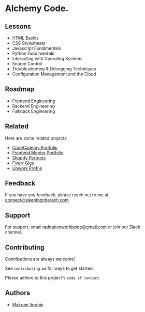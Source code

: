 
# Alchemy Code.


## Lessons 

- HTML Basics
- CSS Stylesheets
- Javascript Fundimentals
- Python Fundimentals
- Interacting with Operating Systems
- Source Control
- Troubleshooting & Debugging Techniques
- Configuration Management and the Cloud


## Roadmap

- Frontend Engineering
- Backend Engineering
- Fullstack Engineering


## Related

Here are some related projects

- [CodeCademy Portfolio](https://github.com/matiassingers/awesome-readme)
- [Frontend Mentor Portfolio]()
- [Shopify Partners]()
- [Fiverr Gigs]()
- [Upwork Profile]()


## Feedback

If you have any feedback, please reach out to me at connect@sleepingpharaoh.com


## Support

For support, email radnationworldwide@gmail.com or join our Slack channel.


## Contributing

Contributions are always welcome!

See `contributing.md` for ways to get started.

Please adhere to this project's `code of conduct`.


## Authors

- [Makram Ibrahin](https://github.com/pharaohmak)

